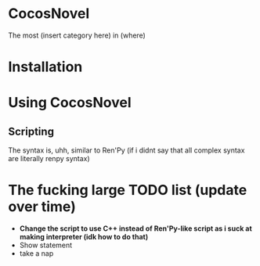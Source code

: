 # CocosNovel

The most (insert category here) in (where)

# Installation

# Using CocosNovel
## Scripting

The syntax is, uhh, similar to Ren'Py (if i didnt say that all complex syntax are literally renpy syntax)

# The fucking large TODO list (update over time)
- **Change the script to use C++ instead of Ren'Py-like script as i suck at making interpreter (idk how to do that)**
- Show statement
- take a nap
